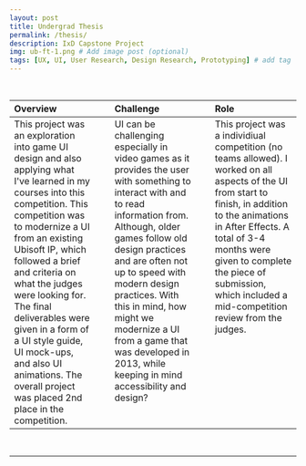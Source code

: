 ```yaml
---
layout: post
title: Undergrad Thesis
permalink: /thesis/
description: IxD Capstone Project
img: ub-ft-1.png # Add image post (optional)
tags: [UX, UI, User Research, Design Research, Prototyping] # add tag
---
```


<br>

<table>
<colgroup>
<col width="30%" />
<col width="5%" />
<col width="30%" />
<col width="5%" />
<col width="30%" />
</colgroup>
<thead>
<tr align="left">
<th>Overview</th>
<th></th>
<th>Challenge</th>
<th></th>
<th>Role</th>
</tr>
</thead>
  
<tbody>

<tr>
<td markdown="span" style="vertical-align: top; text-align: left;">This project was an exploration into game UI design and also applying what I've learned in my courses into this competition. This competition was to modernize a UI from an existing Ubisoft IP, which followed a brief and criteria on what the judges were looking for. The final deliverables were given in a form of a UI style guide, UI mock-ups, and also UI animations. The overall project was placed 2nd place in the competition.</td>

<td></td>

<td markdown="span" style="vertical-align: top; text-align: left;">UI can be challenging especially in video games as it provides the user with something to interact with and to read information from. Although, older games follow old design practices and are often not up to speed with modern design practices. With this in mind, how might we modernize a UI from a game that was developed in 2013, while keeping in mind accessibility and design?</td>

<td></td>

<td markdown="span" style="vertical-align: top; text-align: left;">This project was a individiual competition (no teams allowed). I worked on all aspects of the UI from start to finish, in addition to the animations in After Effects. A total of 3-4 months were given to complete the piece of submission, which included a mid-competition review from the judges.</td>

</tr>

</tbody>
</table>

<br>

<hr>

<br>
